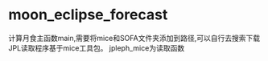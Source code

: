# moon_eclipse_forecast
计算月食主函数main,需要将mice和SOFA文件夹添加到路径,可以自行去搜索下载
JPL读取程序基于mice工具包。 jpleph_mice为读取函数
